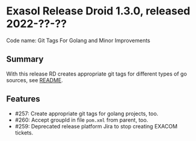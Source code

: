 # Exasol Release Droid 1.3.0, released 2022-??-??

Code name: Git Tags For Golang and Minor Improvements

## Summary

With this release RD creates appropriate git tags for different types of go sources, see [README](../../README.md#).

## Features

* #257: Create appropriate git tags for golang projects, too.
* #260: Accept groupId in file `pom.xml` from parent, too.
* #259: Deprecated release platform Jira to stop creating EXACOM tickets.
